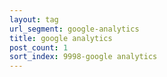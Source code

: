 ```yaml
---
layout: tag
url_segment: google-analytics
title: google analytics
post_count: 1
sort_index: 9998-google analytics
---
```

